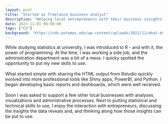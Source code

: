 ```yaml
---
layout: post
title: "Started as freelance business analyst"
description: "Helping local entrepreneurs with their business insights"
date: 2023-11-01 00:00:00
tags: ["CV"]
background: 'https://cdn.potomac.edu/wp-content/uploads/2022/11/what-does-a-business-systems-analyst-do.jpg'
---
```


While studying statistics at university, I was introduced to R - and with it, the power of programming. At the time, I was working a side job, and the administration department was a bit of a mess. I quicky spotted the opportunity to put my new skills to use.
<br><br>
What started simple with sharing the HTML output from Rstudio quickly evolved into more professional tools like Shiny apps, PowerBI, and Python. I began developing basic reports and dashboards, which were well received.
<br><br>
Soon I was asked to support a few other local businesses with analyses, visualzations and administrative processes. Next to putting statistical and technical skills to use, I enjoy the interaction with entrepreneurs, discussing the insights the data reveals and, and thinking along how those insights can be put to use. 